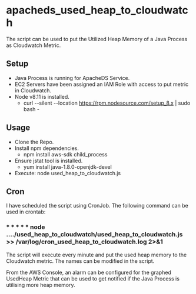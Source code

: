# apacheds_used_heap_to_cloudwatch
The script can be used to put the Utilized Heap Memory of a Java Process as Cloudwatch Metric.

## Setup
- Java Process is running for ApacheDS Service.
- EC2 Servers have been assigned an IAM Role with access to put metric in Cloudwatch.
- Node v8.11 is installed. 
  - curl --silent --location https://rpm.nodesource.com/setup_8.x | sudo bash -

## Usage
- Clone the Repo.
- Install npm dependencies.
  - npm install aws-sdk child_process
- Ensure jstat tool is installed.
  - yum install java-1.8.0-openjdk-devel
- Execute: node used_heap_to_cloudwatch.js

## Cron
I have scheduled the script using CronJob. The following command can be used in crontab:

### * * * * * node ..../used_heap_to_cloudwatch/used_heap_to_cloudwatch.js >> /var/log/cron_used_heap_to_cloudwatch.log 2>&1
The script will execute every minute and put the used heap memory to the Cloudwatch metric. The names can be modified in the script.

From the AWS Console, an alarm can be configured for the graphed UsedHeap Metric that can be used to get notified if the Java Process is utilising more heap memory.
